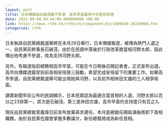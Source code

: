 ```yaml
---
layout: post
title: 日本傳媒指石破茂擬不參選　高市早苗最快今日宣布參選
date: 2021-09-08 04:44:09.000000000 +08:00
link: https://news.rthk.hk/rthk/ch/component/k2/1609540-20210908.htm
categories: rthk
---
```


日本執政自民黨總裁選舉將在本月29日舉行，日本傳媒報道，被傳為熱門人選之一，自民黨前幹事長石破茂，由於在民調中落後於行政改革擔當相河野太郎，因此傳出他考慮不參選，改為支持河野太郎。

另外，有報道指前總務相高市早苗，可能在今日稍後召開記者會，正式宣布出選。高市向傳媒透露受到前首相安倍晉三鼓勵，希望完成安倍留下的重要工作。如果高市參選，自民黨總裁選舉可能出現她與河野，以及前外相岸田文雄的三人相爭局面。

讀賣新聞早前公布的民調顯示，日本民眾認為最適合當首相的人選，河野太郎以百分之23排第一，其次是石破茂、第三是岸田文雄，高市早苗的支持度只有百之3。

現任自民黨總裁菅義偉日前宣布放棄尋求連任，本月底總裁任期屆滿後將卸下首相職務。由於自民黨在國會掌握多數議次，新任總裁將成為新任首相。
